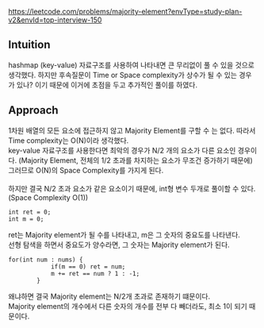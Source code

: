 https://leetcode.com/problems/majority-element?envType=study-plan-v2&envId=top-interview-150
## Intuition
hashmap (key-value) 자료구조를 사용하여 나타내면 큰 무리없이 풀 수 있을 것으로 생각했다.
하지만 후속질문이 Time or Space complexity가 상수가 될 수 있는 경우가 있나? 이기 때문에 이거에 초점을 두고 추가적인 풀이를 하였다.
## Approach
1차원 배열의 모든 요소에 접근하지 않고 Majority Element를 구할 수 는 없다. 따라서 Time complexity는 O(N)이라 생각했다.<br>
key-value 자료구조를 사용한다면 최악의 경우가 N/2 개의 요소가 다른 요소인 경우이다. (Majority Element, 전체의 1/2 초과를 차지하는 요소가 무조건 증가하기 때문에)<br>
그러므로 O(N)의 Space Complexity를 가지게 된다.
<br><br>
하지만 결국 N/2 초과 요소가 같은 요소이기 때문에, int형 변수 두개로 풀이할 수 있다. (Space Complexity O(1))

```
int ret = 0;
int m = 0;
```
ret는 Majority element가 될 수를 나타내고, m은 그 숫자의 중요도를 나타낸다.<br>
선형 탐색을 하면서 중요도가 양수라면, 그 숫자는 Majority element가 된다.

```
for(int num : nums) {
            if(m == 0) ret = num;
            m += ret == num ? 1 : -1;
        }
```
왜냐하면 결국 Majority element는 N/2개 초과로 존재하기 떄문이다. <br>
Majority element의 개수에서 다른 숫자의 개수를 전부 다 빼더라도, 최소 1이 되기 때문이다.